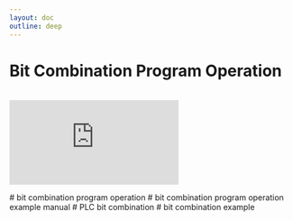 ```yaml
---
layout: doc
outline: deep
---
```


# Bit Combination Program Operation

<br>

<iframe class="iframe-resources" src="https://rainbowco-my.sharepoint.com/:p:/g/personal/hyoin_rainbow-robotics_com/EddpspEtuAVHqTScIyVQPEkBSFgb8UBcc-JPIBPw3Wj9FA?e=C8kDrS&amp;action=embedview&amp;wdbipreview=true&amp;wdAr=1.7777777777777777" frameborder="0"></iframe>

\# bit combination program operation
\# bit combination program operation example manual
\# PLC bit combination
\# bit combination example

